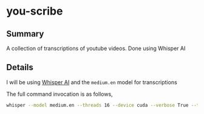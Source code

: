 # you-scribe

## Summary

A collection of transcriptions of youtube videos. Done using Whisper AI


## Details

I will be using [Whisper AI](https://github.com/openai/whisper) and the `medium.en` model for transcriptions

The full command invocation is as follows,

```bash
whisper --model medium.en --threads 16 --device cuda --verbose True --task transcribe --language en --output_format all -- audio.opus;
```
